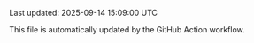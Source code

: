 Last updated: 2025-09-14 15:09:00 UTC

This file is automatically updated by the GitHub Action workflow.
